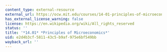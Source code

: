 ```yaml
---
content_type: external-resource
external_url: https://ocw.mit.edu/courses/14-01-principles-of-microeconomics-fall-2023/
has_external_license_warning: false
license: https://en.wikipedia.org/wiki/All_rights_reserved
status: ''
title: '*14.01* *Principles of Microeconomics*'
uid: e2d4b3cf-5811-43c5-b9af-975e6bf549bb
wayback_url: ''
---
```

